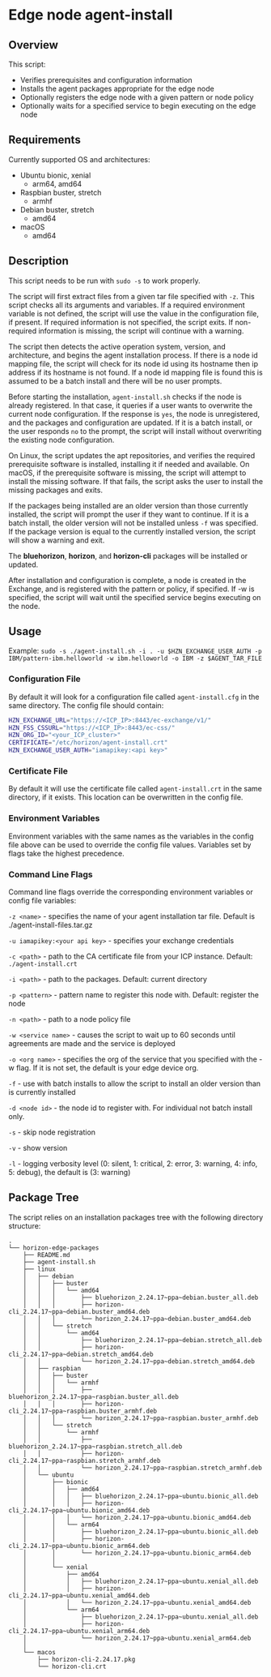# Edge node agent-install 

## Overview

This script:

* Verifies prerequisites and configuration information
* Installs the agent packages appropriate for the edge node
* Optionally registers the edge node with a given pattern or node policy
* Optionally waits for a specified service to begin executing on the edge node

## Requirements

Currently supported OS and architectures:

* Ubuntu bionic, xenial
  * arm64, amd64
* Raspbian buster, stretch
  * armhf
* Debian buster, stretch
  * amd64
* macOS
  * amd64

## Description

This script needs to be run with `sudo -s` to work properly.

The script will first extract files from a given tar file specified with `-z`. This script checks all its arguments and variables. If a required environment variable is not defined, the script will use the value in the configuration file, if present. If required information is not specified, the script exits. If non-required information is missing, the script will continue with a warning.

The script then detects the active operation system, version, and architecture, and begins the agent installation process. If there is a node id mapping file, the script will check for its node id using its hostname then ip address if its hostname is not found. If a node id mapping file is found this is assumed to be a batch install and there will be no user prompts.

Before starting the installation, `agent-install.sh` checks if the node is already registered. In that case, it queries if a user wants to overwrite the current node configuration. If the response is `yes`, the node is unregistered, and the packages and configuration are updated. If it is a batch install, or the user responds `no` to the prompt, the script will install without overwriting the existing node configuration.

On Linux, the script updates the apt repositories, and verifies the required prerequisite software is installed, installing it if needed and available. On macOS, if the prerequisite software is missing, the script will attempt to install the missing software. If that fails, the script asks the user to install the missing packages and exits.

If the packages being installed are an older version than those currently installed, the script will prompt the user if they want to continue. If it is a batch install, the older version will not be installed unless `-f` was specified. If the package version is equal to the currently installed version, the script will show a warning and exit.

The **bluehorizon**, **horizon**, and **horizon-cli** packages will be installed or updated.

After installation and configuration is complete, a node is created in the Exchange, and is registered with the pattern or policy, if specified. If -w <service name> is specified, the script will wait until the specified service begins executing on the node.

## Usage

Example: `sudo -s ./agent-install.sh -i . -u $HZN_EXCHANGE_USER_AUTH -p IBM/pattern-ibm.helloworld -w ibm.helloworld -o IBM -z $AGENT_TAR_FILE`

### Configuration File

By default it will look for a configuration file called `agent-install.cfg` in the same directory. The config file should contain:

```bash
HZN_EXCHANGE_URL="https://<ICP_IP>:8443/ec-exchange/v1/"
HZN_FSS_CSSURL="https://<ICP_IP>:8443/ec-css/"
HZN_ORG_ID="<your_ICP_cluster>"
CERTIFICATE="/etc/horizon/agent-install.crt"
HZN_EXCHANGE_USER_AUTH="iamapikey:<api key>"
```

### Certificate File

By default it will use the certificate file called `agent-install.crt` in the same directory, if it exists. This location can be overwritten in the config file.

### Environment Variables

Environment variables with the same names as the variables in the config file above can be used to override the config file values. Variables set by flags take the highest precedence.

### Command Line Flags

Command line flags override the corresponding environment variables or config file variables:

`-z <name>` - specifies the name of your agent installation tar file. Default is ./agent-install-files.tar.gz

`-u iamapikey:<your api key>` -  specifies your exchange credentials

`-c <path>` - path to the CA certificate file from your ICP instance. Default: `./agent-install.crt`

`-i <path>` - path to the packages. Default: current directory

`-p <pattern>` - pattern name to register this node with. Default: register the node

`-n <path>` - path to a node policy file

`-w <service name>` - causes the script to wait up to 60 seconds until agreements are made and the service is deployed

`-o <org name>` - specifies the org of the service that you specified with the -w flag. If it is not set, the default is your edge device org.

`-f` - use with batch installs to allow the script to install an older version than is currently installed

`-d <node id>` - the node id to register with. For individual not batch install only.

`-s` - skip node registration

`-v` - show version

`-l` - logging verbosity level (0: silent, 1: critical, 2: error, 3: warning, 4: info, 5: debug), the default is (3: warning)

## Package Tree

The script relies on an installation packages tree with the following directory structure:

```text
.
└── horizon-edge-packages
    ├── README.md
    ├── agent-install.sh
    ├── linux
    │   ├── debian
    │   │   ├── buster
    │   │   │   └── amd64
    │   │   │       ├── bluehorizon_2.24.17~ppa~debian.buster_all.deb
    │   │   │       ├── horizon-cli_2.24.17~ppa~debian.buster_amd64.deb
    │   │   │       └── horizon_2.24.17~ppa~debian.buster_amd64.deb
    │   │   └── stretch
    │   │       └── amd64
    │   │           ├── bluehorizon_2.24.17~ppa~debian.stretch_all.deb
    │   │           ├── horizon-cli_2.24.17~ppa~debian.stretch_amd64.deb
    │   │           └── horizon_2.24.17~ppa~debian.stretch_amd64.deb
    │   ├── raspbian
    │   │   ├── buster
    │   │   │   └── armhf
    │   │   │       ├── bluehorizon_2.24.17~ppa~raspbian.buster_all.deb
    │   │   │       ├── horizon-cli_2.24.17~ppa~raspbian.buster_armhf.deb
    │   │   │       └── horizon_2.24.17~ppa~raspbian.buster_armhf.deb
    │   │   └── stretch
    │   │       └── armhf
    │   │           ├── bluehorizon_2.24.17~ppa~raspbian.stretch_all.deb
    │   │           ├── horizon-cli_2.24.17~ppa~raspbian.stretch_armhf.deb
    │   │           └── horizon_2.24.17~ppa~raspbian.stretch_armhf.deb
    │   └── ubuntu
    │       ├── bionic
    │       │   ├── amd64
    │       │   │   ├── bluehorizon_2.24.17~ppa~ubuntu.bionic_all.deb
    │       │   │   ├── horizon-cli_2.24.17~ppa~ubuntu.bionic_amd64.deb
    │       │   │   └── horizon_2.24.17~ppa~ubuntu.bionic_amd64.deb
    │       │   └── arm64
    │       │       ├── bluehorizon_2.24.17~ppa~ubuntu.bionic_all.deb
    │       │       ├── horizon-cli_2.24.17~ppa~ubuntu.bionic_arm64.deb
    │       │       └── horizon_2.24.17~ppa~ubuntu.bionic_arm64.deb
    │       │   
    │       └── xenial
    │           ├── amd64
    │           │   ├── bluehorizon_2.24.17~ppa~ubuntu.xenial_all.deb
    │           │   ├── horizon-cli_2.24.17~ppa~ubuntu.xenial_amd64.deb
    │           │   └── horizon_2.24.17~ppa~ubuntu.xenial_amd64.deb
    │           └── arm64
    │               ├── bluehorizon_2.24.17~ppa~ubuntu.xenial_all.deb
    │               ├── horizon-cli_2.24.17~ppa~ubuntu.xenial_arm64.deb
    │               └── horizon_2.24.17~ppa~ubuntu.xenial_arm64.deb
    │           
    └── macos
        ├── horizon-cli-2.24.17.pkg
        └── horizon-cli.crt
```

